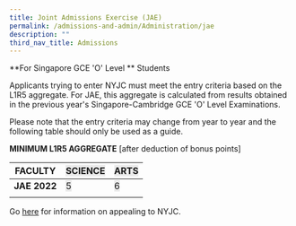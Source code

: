 ```yaml
---
title: Joint Admissions Exercise (JAE)
permalink: /admissions-and-admin/Administration/jae
description: ""
third_nav_title: Admissions
---
```


**For Singapore GCE 'O' Level ** Students

Applicants trying to enter NYJC must meet the entry criteria based on the L1R5 aggregate. For JAE, this aggregate is calculated from results obtained in the previous year's Singapore-Cambridge GCE 'O' Level Examinations.

Please note that the entry criteria may change from year to year and the following table should only be used as a guide.

**MINIMUM L1R5 AGGREGATE** [after deduction of bonus points]

<table class="tg">
<thead>
  <tr>
    <th class="tg-c1uv"><span style="font-weight:700;font-style:inherit">FACULTY</span></th>
    <th class="tg-x4kc"><span style="font-weight:inherit;font-style:inherit;background-color:#EAEAEA">SCIENCE</span></th>
    <th class="tg-x4kc"><span style="font-weight:inherit;font-style:inherit;background-color:#EAEAEA">ARTS</span></th>
  </tr>
</thead>
<tbody>
  <tr>
    <td class="tg-c1uv"><span style="font-weight:700;font-style:inherit">JAE 2022</span></td>
    <td class="tg-x4kc"><span style="font-weight:inherit;font-style:inherit;background-color:#EAEAEA">5</span></td>
    <td class="tg-x4kc"><span style="font-weight:inherit;font-style:inherit;background-color:#EAEAEA">6</span></td>
  </tr>
  <tr>
    <td class="tg-0lax"></td>
    <td class="tg-0lax"></td>
    <td class="tg-0lax"></td>
  </tr>
</tbody>
</table>

Go [here](https://nanyangjc.moe.edu.sg/2022/02/04/online-jae-appeal/) for information on appealing to NYJC.
